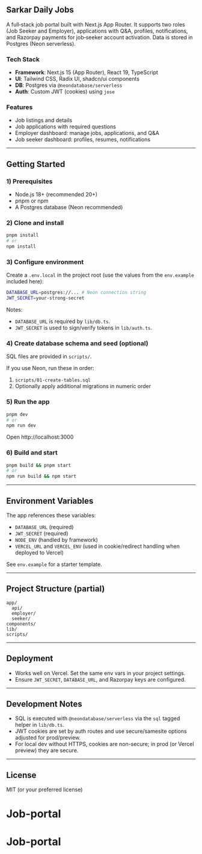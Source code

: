## Sarkar Daily Jobs

A full‑stack job portal built with Next.js App Router. It supports two roles (Job Seeker and Employer), applications with Q&A, profiles, notifications, and Razorpay payments for job‑seeker account activation. Data is stored in Postgres (Neon serverless).

### Tech Stack
- **Framework**: Next.js 15 (App Router), React 19, TypeScript
- **UI**: Tailwind CSS, Radix UI, shadcn/ui components
- **DB**: Postgres via `@neondatabase/serverless`
- **Auth**: Custom JWT (cookies) using `jose`

### Features
- Job listings and details
- Job applications with required questions
- Employer dashboard: manage jobs, applications, and Q&A
- Job seeker dashboard: profiles, resumes, notifications

---

## Getting Started

### 1) Prerequisites
- Node.js 18+ (recommended 20+)
- pnpm or npm
- A Postgres database (Neon recommended)

### 2) Clone and install
```bash
pnpm install
# or
npm install
```

### 3) Configure environment
Create a `.env.local` in the project root (use the values from the `env.example` included here):

```bash
DATABASE_URL=postgres://... # Neon connection string
JWT_SECRET=your-strong-secret
```

Notes:
- `DATABASE_URL` is required by `lib/db.ts`.
- `JWT_SECRET` is used to sign/verify tokens in `lib/auth.ts`.

### 4) Create database schema and seed (optional)
SQL files are provided in `scripts/`.

If you use Neon, run these in order:
1. `scripts/01-create-tables.sql`
2. Optionally apply additional migrations in numeric order

### 5) Run the app
```bash
pnpm dev
# or
npm run dev
```
Open http://localhost:3000

### 6) Build and start
```bash
pnpm build && pnpm start
# or
npm run build && npm start
```

---

## Environment Variables
The app references these variables:

- `DATABASE_URL` (required)
- `JWT_SECRET` (required)
- `NODE_ENV` (handled by framework)
- `VERCEL_URL` and `VERCEL_ENV` (used in cookie/redirect handling when deployed to Vercel)

See `env.example` for a starter template.

---


## Project Structure (partial)
```
app/
  api/
  employer/
  seeker/
components/
lib/
scripts/
```

---

## Deployment
- Works well on Vercel. Set the same env vars in your project settings.
- Ensure `JWT_SECRET`, `DATABASE_URL`, and Razorpay keys are configured.

---

## Development Notes
- SQL is executed with `@neondatabase/serverless` via the `sql` tagged helper in `lib/db.ts`.
- JWT cookies are set by auth routes and use secure/samesite options adjusted for prod/preview.
- For local dev without HTTPS, cookies are non-secure; in prod (or Vercel preview) they are secure.

---

## License
MIT (or your preferred license)


# Job-portal
# Job-portal
